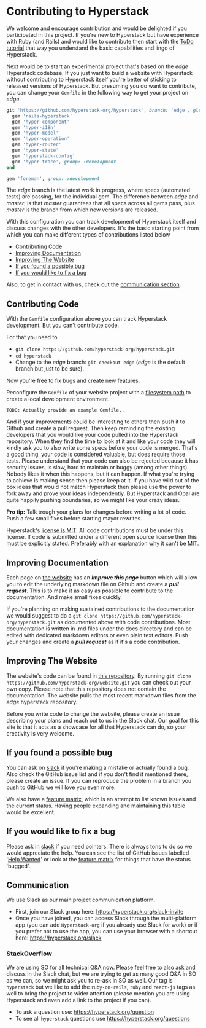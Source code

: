 # Contributing to Hyperstack

We welcome and encourage contribution and would be delighted if you participated in this project.
If you're new to Hyperstack but have experience with Ruby (and Rails) and would like to contribute then start with the [ToDo tutorial](https://hyperstack.org/edge/docs/tutorials/todo)
that way you understand the basic capabilities and lingo of Hyperstack.

Next would be to start an experimental project that's based on the *edge* Hyperstack codebase.
If you just want to build a website with Hyperstack without contributing to Hyperstack itself you're better of sticking to released versions of Hyperstack.
But presuming you do want to contribute, you can change your `Gemfile` in the following way to get your project on *edge*.

```ruby
git 'https://github.com/hyperstack-org/hyperstack', branch: 'edge', glob: 'ruby/*/*.gemspec' do
  gem 'rails-hyperstack'
  gem 'hyper-component'
  gem 'hyper-i18n'
  gem 'hyper-model'
  gem 'hyper-operation'
  gem 'hyper-router'
  gem 'hyper-state'
  gem 'hyperstack-config'
  gem 'hyper-trace', group: :development
end

gem 'foreman', group: :development
```
The *edge* branch is the latest work in progress, where specs (automated tests) are passing, for the individual gem.
The difference between *edge* and *master*, is that *master* guarantees that all specs across all gems pass, plus *master* is the branch from which new versions are released.

With this configuration you can track development of Hyperstack itself and discuss changes with the other developers.
It's the basic starting point from which you can make different types of contributions listed below

- [Contributing Code](#contributing-code)
- [Improving Documentation](#improving-documentation)
- [Improving The Website](#improving-the-website)
- [If you found a possible bug](#if-you-found-a-possible-bug)
- [If you would like to fix a bug](#if-you-would-like-to-fix-a-bug)

Also, to get in contact with us, check out the [communication section](#communication).

## Contributing Code

With the `Gemfile` configuration above you can track Hyperstack development. But you can't contribute code.

For that you need to

  - `git clone https://github.com/hyperstack-org/hyperstack.git`
  - `cd hyperstack`
  - Change to the *edge* branch: `git checkout edge` (*edge* is the default branch but just to be sure).

Now you're free to fix bugs and create new features.

Reconfigure the `Gemfile` of your website project with a [filesystem path](https://bundler.io/gemfile.html) to create a local development environment.

```
TODO: Actually provide an example Gemfile..
```

And if your improvements could be interesting to others then push it to Github and create a pull request.
Then keep reminding the existing developers that you would like your code pulled into the Hyperstack repository.
When they find the time to look at it and like your code they will kindly ask you to also write some specs before your code is merged. That's a good thing, your code is considered valuable, but does require those tests.
Please understand that your code can also be rejected because it has security issues, is slow, hard to maintain or buggy (among other things).
Nobody likes it when this happens, but it can happen. If what you're trying to achieve is making sense then please keep at it.
If you have wild out of the box ideas that would not match Hyperstack then please use the power to fork away and prove your ideas independently.
But Hyperstack and Opal are quite happily pushing boundaries, so we might like your crazy ideas.

**Pro tip:** Talk trough your plans for changes before writing a lot of code. Push a few small fixes before starting mayor rewrites.

Hyperstack's [license is MIT](https://github.com/hyperstack-org/hyperstack/blob/edge/LICENSE). All code contributions must be under this license. If code is submitted under a different open source license then this must be explicitly stated. Preferably with an explanation why it can't be MIT.


## Improving Documentation

Each page on [the website](https://hyperstack.org) has an ***Improve this page*** button which will allow you to edit the underlying markdown file on Github and create a ***pull request***. This is to make it as easy as possible to contribute to the documentation.
And make small fixes quickly.

If you're planning on making sustained contributions to the documentation we would suggest to do a `git clone https://github.com/hyperstack-org/hyperstack.git` as documented above with code contributions.
Most documentation is written in .md files under the docs directory and can be edited with dedicated markdown editors or even plain text editors.
Push your changes and create a ***pull request*** as if it's a code contribution.

## Improving The Website

The website's code can be found in [this repository](https://github.com/hyperstack-org/website).
By running `git clone https://github.com/hyperstack-org/website.git` you can check out your own copy.
Please note that this repository does not contain the documentation. The website pulls the most recent markdown files from the *edge* hyperstack repository.

Before you write code to change the website, please create an issue describing your plans and reach out to us in the Slack chat. Our goal for this site is that it acts as a showcase for all that Hyperstack can do, so your creativity is very welcome.

## If you found a possible bug

You can ask on [slack](https://hyperstack.org/slack-invite) if you're making a mistake or actually found a bug.
Also check the GitHub issue list and if you don't find it mentioned there, please create an issue.
If you can reproduce the problem in a branch you push to GitHub we will love you even more.

We also have a [feature matrix](https://github.com/hyperstack-org/hyperstack/blob/edge/docs/feature_matrix.md), which is an attempt to list known issues and the current status.
Having people expanding and maintaining this table would be excellent.

## If you would like to fix a bug

Please ask in [slack](https://hyperstack.org/slack-invite) if you need pointers. There is always tons to do so we would appreciate the help.
You can see the list of GitHub issues labelled '[Help Wanted](https://github.com/hyperstack-org/hyperstack/issues?utf8=%E2%9C%93&q=is%3Aopen+is%3Aissue+label%3A%22help+wanted%22+)'
or look at the [feature matrix](https://github.com/hyperstack-org/hyperstack/blob/edge/docs/feature_matrix.md) for things that have the status 'bugged'.

## Communication

We use Slack as our main project communication platform.

- First, join our Slack group here: https://hyperstack.org/slack-invite
- Once you have joined, you can access Slack through the multi-platform app (you can add `Hyperstack-org` if you already use Slack for work) or if you prefer not to use the app, you can use your browser with a shortcut here: https://hyperstack.org/slack

### StackOverflow

We are using SO for all technical Q&A now. Please feel free to also ask and discuss in the Slack chat, but we are trying to get as many good Q&A in SO as we can, so we might ask you to re-ask in SO as well. Our tag is `hyperstack` but we like to add the `ruby-on-rails`, `ruby` and `react-js` tags as well to bring the project to wider attention (please mention you are using Hyperstack and even add a link to the project if you can).

- To ask a question use: https://hyperstack.org/question
- To see all `hyperstack` questions use https://hyperstack.org/questions

